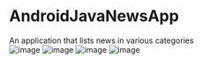 # AndroidJavaNewsApp
An application that lists news in various categories
<br />
![image](https://user-images.githubusercontent.com/81919398/226108105-fdcf627a-3193-4b27-ba01-c81297b0a0f3.png)
![image](https://user-images.githubusercontent.com/81919398/226108197-81828756-d506-4cee-a3cd-09fa97b2dd8b.png)
![image](https://user-images.githubusercontent.com/81919398/226108210-756d31b3-a6df-4f5c-9731-28fc734f7e9a.png)
![image](https://user-images.githubusercontent.com/81919398/226108230-ed0f212f-e73d-4093-bc86-99a1aa101c53.png)
